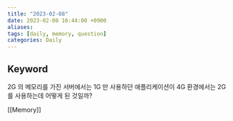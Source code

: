 ```yaml
---
title: "2023-02-08"
date: 2023-02-08 16:44:00 +0900
aliases: 
tags: [daily, memory, question]
categories: Daily
---
```


## Keyword

2G 의 메모리를 가진 서버에서는 1G 만 사용하던 애플리케이션이 4G 환경에서는 2G 를 사용하는데 어떻게 된 것일까?

[[Memory]]
